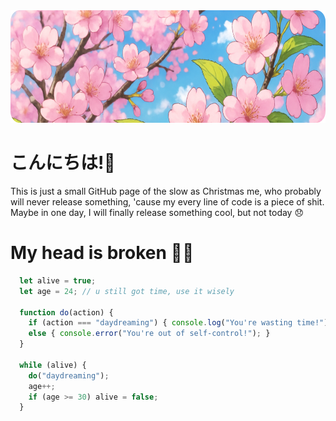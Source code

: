 <img style='width: 100%; height: 180px;' src='images/banner.png' alt='banner'>

# こんにちは!🌸
This is just a small GitHub page of the slow as Christmas me, who probably will never release something, 'cause my every line of code is a piece of shit. Maybe in one day, I will finally release something cool, but not today 😞

# My head is broken 🥀💔
```javascript
  let alive = true;
  let age = 24; // u still got time, use it wisely

  function do(action) {
    if (action === "daydreaming") { console.log("You're wasting time!"); }
    else { console.error("You're out of self-control!"); }
  }

  while (alive) {
    do("daydreaming");
    age++;
    if (age >= 30) alive = false;
  }
```
